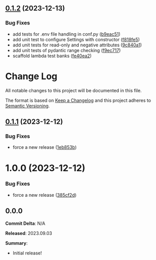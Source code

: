 ## [0.1.2](https://github.com/FullStackWithLawrence/aws-rekognition/compare/v0.1.1...v0.1.2) (2023-12-13)


### Bug Fixes

* add tests for .env file handling in conf.py ([b9eac51](https://github.com/FullStackWithLawrence/aws-rekognition/commit/b9eac5196683fc875941eca58a844d126b0ec51e))
* add unit test to configure Settings with constructor ([f818fe5](https://github.com/FullStackWithLawrence/aws-rekognition/commit/f818fe54d7f273faea3458014d6bf3c80556d468))
* add unit tests for read-only and negative attributes ([9c840a1](https://github.com/FullStackWithLawrence/aws-rekognition/commit/9c840a1a767081947cab1308cd29bfcfdaf46c02))
* add unit tests of pydantic range checking ([f9ec717](https://github.com/FullStackWithLawrence/aws-rekognition/commit/f9ec717af6b93b3fc1ddce51ed4b2dd9e8c33f4c))
* scaffold lambda test banks ([fe40ea2](https://github.com/FullStackWithLawrence/aws-rekognition/commit/fe40ea27ec59ff8cb137bbedc9d427222f2dbe11))

# Change Log

All notable changes to this project will be documented in this file.

The format is based on [Keep a Changelog](http://keepachangelog.com/) and this project adheres to [Semantic Versioning](http://semver.org/).

## [0.1.1](https://github.com/FullStackWithLawrence/aws-rekognition/compare/v0.1.0...v0.1.1) (2023-12-12)

### Bug Fixes

- force a new release ([1eb853b](https://github.com/FullStackWithLawrence/aws-rekognition/commit/1eb853b42b5c6c40abba05b39ac19e1af0ed16ff))

# 1.0.0 (2023-12-12)

### Bug Fixes

- force a new release ([385cf2d](https://github.com/FullStackWithLawrence/aws-rekognition/commit/385cf2d374de90197cb20acd8a8ce4a44816d61d))

## 0.0.0

**Commit Delta**: N/A

**Released**: 2023.09.03

**Summary**:

- Initial release!
